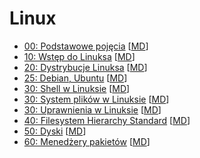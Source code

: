 # Linux


* [00: Podstawowe pojęcia](Podstawy.html) \[[MD](slides/Podstawy.md)\]
* [10: Wstęp do Linuksa](Intro.html) \[[MD](slides/Intro.md)\]
* [20: Dystrybucje Linuksa](Dystrybucje.html) \[[MD](slides/Dystrybucje.md)\]
* [25: Debian, Ubuntu](Debian_Ubuntu.html) \[[MD](slides/Debian_Ubuntu.md)\]
* [30: Shell w Linuksie](Shell.html) \[[MD](slides/Shell.md)\]
* [30: System plików w Linuksie](System_plikow.html) \[[MD](slides/System_plikow.md)\]
* [30: Uprawnienia w Linuksie](Uprawnienia.html) \[[MD](slides/Uprawnienia.md)\]
* [40: Filesystem Hierarchy Standard](FHS.html) \[[MD](slides/FHS.md)\]
* [50: Dyski](Dyski.html) \[[MD](slides/Dyski.md)\]
* [60: Menedżery pakietów](Menedzery_pakietow.html) \[[MD](slides/Menedzery_pakietow.md)\]